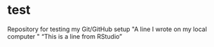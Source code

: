 # test
Repository for testing my Git/GitHub setup
"A line I wrote on my local computer  " 
“This is a line from RStudio”
